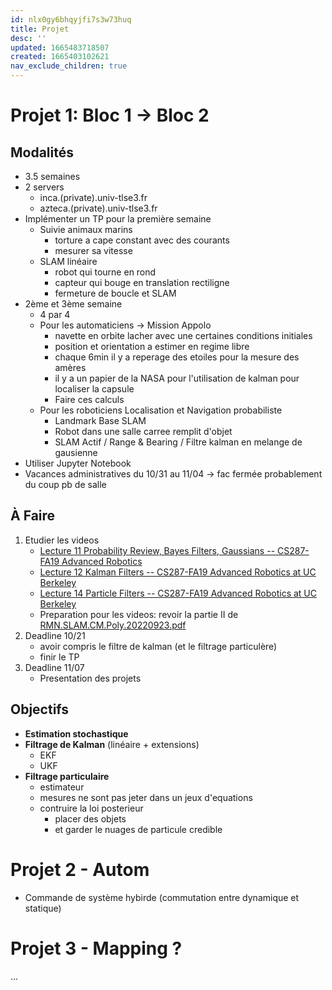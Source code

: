 ```yaml
---
id: nlx0gy6bhqyjfi7s3w73huq
title: Projet
desc: ''
updated: 1665483718507
created: 1665403102621
nav_exclude_children: true
---
```


# Projet 1: Bloc 1 -> Bloc 2

## Modalités

- 3.5 semaines
- 2 servers
    - inca.(private).univ-tlse3.fr
    - azteca.(private).univ-tlse3.fr
- Implémenter un TP pour la première semaine
    - Suivie animaux marins
        - torture a cape constant avec des courants
        - mesurer sa vitesse
    - SLAM linéaire
        - robot qui tourne en rond
        - capteur qui bouge en translation rectiligne
        - fermeture de boucle et SLAM
- 2ème et 3ème semaine
    - 4 par 4
    - Pour les automaticiens -> Mission Appolo
        - navette en orbite lacher avec une certaines conditions initiales
        - position et orientation a estimer en regime libre
        - chaque 6min il y a reperage des etoiles pour la mesure des amères
        - il y a un papier de la NASA pour l'utilisation de kalman pour localiser la capsule
        - Faire ces calculs
    - Pour les roboticiens Localisation et Navigation probabiliste
        - Landmark Base SLAM
        - Robot dans une salle carree remplit d'objet
        - SLAM Actif / Range & Bearing / Filtre kalman en melange de gausienne
- Utiliser Jupyter Notebook
- Vacances administratives du 10/31 au 11/04 -> fac fermée probablement du coup pb de salle

## À Faire

1. Etudier les videos
    - [Lecture 11 Probability Review, Bayes Filters, Gaussians -- CS287-FA19 Advanced Robotics](https://www.youtube.com/watch?v=xamzdNUN1o0)
    - [Lecture 12 Kalman Filters -- CS287-FA19 Advanced Robotics at UC Berkeley](https://www.youtube.com/watch?v=eCjffhEeQyw)
    - [Lecture 14 Particle Filters -- CS287-FA19 Advanced Robotics at UC Berkeley](https://www.youtube.com/watch?v=8k--yWn8_ds&list=PLwRJQ4m4UJjNBPJdt8WamRAt4XKc639wF&index=15)
    - Preparation pour les videos: revoir la partie II de [RMN.SLAM.CM.Poly.20220923.pdf](https://raw.githubusercontent.com/TunnARK/UT3-AURO-2223-S10-Dendron/main/vault/assets/RMN.SLAM.CM.Poly.20220923.pdf)
2. Deadline 10/21
    - avoir compris le filtre de kalman (et le filtrage particulère)
    - finir le TP
3. Deadline 11/07
    - Presentation des projets

## Objectifs

- **Estimation stochastique**
- **Filtrage de Kalman** (linéaire + extensions)
    - EKF
    - UKF
- **Filtrage particulaire**
    - estimateur
    - mesures ne sont pas jeter dans un jeux d'equations
    - contruire la loi posterieur
        - placer des objets
        - et garder le nuages de particule credible


# Projet 2 - Autom

- Commande de système hybirde (commutation entre dynamique et statique)

# Projet 3 - Mapping ?

...
